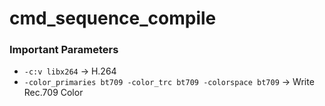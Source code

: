 # cmd_sequence_compile

### Important Parameters

- `-c:v libx264` → H.264
- `-color_primaries bt709 -color_trc bt709 -colorspace bt709` → Write Rec.709 Color